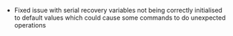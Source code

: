- Fixed issue with serial recovery variables not being
  correctly initialised to default values which could cause
  some commands to do unexpected operations
